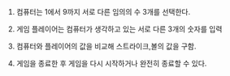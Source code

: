 1. 컴퓨터는 1에서 9까지 서로 다른 임의의 수 3개를 선택한다.

2. 게임 플레이어는 컴퓨터가 생각하고 있는 서로 다른 3개의 숫자를 입력

3. 컴퓨터와 플레이어의 값을 비교해 스트라이크,볼의 값을 구함.

4. 게임을 종료한 후 게임을 다시 시작하거나 완전히 종료할 수 있다.

